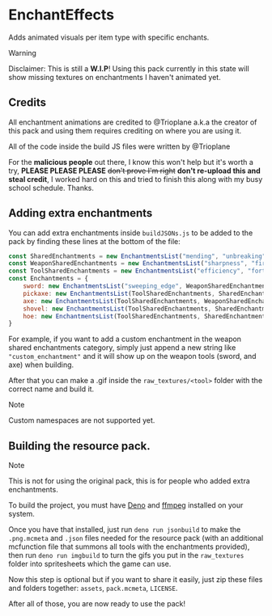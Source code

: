 # EnchantEffects
 Adds animated visuals per item type with specific enchants.

> [!WARNING]
> Disclaimer: This is still a **W.I.P**! Using this pack currently in this state will show missing textures on enchantments I haven't animated yet.

## Credits
All enchantment animations are credited to @Trioplane a.k.a the creator of this pack and using them requires crediting on where you are using it.

All of the code inside the build JS files were written by @Trioplane

For the **malicious people** out there, I know this won't help but it's worth a try, **PLEASE PLEASE PLEASE** ~~don't prove I'm right~~ **don't re-upload this and steal credit**, I worked hard on this and tried to finish this along with my busy school schedule. Thanks.

## Adding extra enchantments
You can add extra enchantments inside `buildJSONs.js` to be added to the pack by finding these lines at the bottom of the file:
```js
const SharedEnchantments = new EnchantmentsList("mending", "unbreaking", "vanishing_curse")
const WeaponSharedEnchantments = new EnchantmentsList("sharpness", "fire_aspect", "looting", "knockback", "smite", "bane_of_arthropods")
const ToolSharedEnchantments = new EnchantmentsList("efficiency", "fortune", "silk_touch")
const Enchantments = {
    sword: new EnchantmentsList("sweeping_edge", WeaponSharedEnchantments,  SharedEnchantments),
    pickaxe: new EnchantmentsList(ToolSharedEnchantments, SharedEnchantments),
    axe: new EnchantmentsList(ToolSharedEnchantments, WeaponSharedEnchantments, SharedEnchantments),
    shovel: new EnchantmentsList(ToolSharedEnchantments, SharedEnchantments),
    hoe: new EnchantmentsList(ToolSharedEnchantments, SharedEnchantments),
}
```

For example, if you want to add a custom enchantment in the weapon shared enchantments category, simply just append a new string like `"custom_enchantment"` and it will show up on the weapon tools (sword, and axe) when building.

After that you can make a .gif inside the `raw_textures/<tool>` folder with the correct name and build it.

> [!NOTE]
> Custom namespaces are not supported yet.

## Building the resource pack.

> [!NOTE]
> This is not for using the original pack, this is for people who added extra enchantments.

To build the project, you must have [Deno](https://deno.com/) and [ffmpeg](https://www.ffmpeg.org/) installed on your system.

Once you have that installed, just run `deno run jsonbuild` to make the `.png.mcmeta` and `.json` files needed for the resource pack (with an additional mcfunction file that summons all tools with the enchantments provided), then run `deno run imgbuild` to turn the gifs you put in the `raw_textures` folder into spritesheets which the game can use.

Now this step is optional but if you want to share it easily, just zip these files and folders together: `assets`, `pack.mcmeta`, `LICENSE`.

After all of those, you are now ready to use the pack!